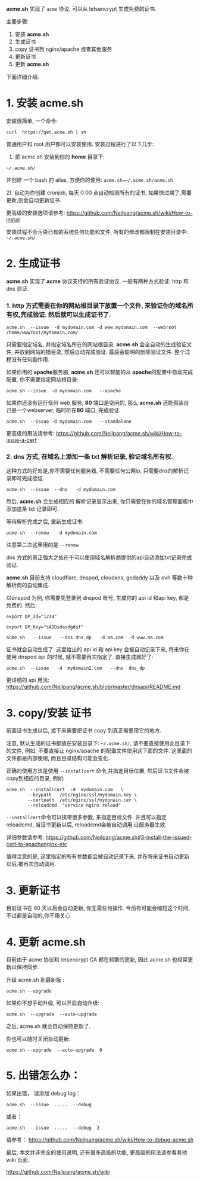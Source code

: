 **acme.sh** 实现了 `acme` 协议, 可以从 letsencrypt 生成免费的证书.

主要步骤:

1. 安装 **acme.sh**
1. 生成证书
1. copy 证书到 nginx/apache 或者其他服务
1. 更新证书
1. 更新 **acme.sh**

下面详细介绍.

# 1. 安装 **acme.sh**

安装很简单, 一个命令:
```
curl  https://get.acme.sh | sh
```

普通用户和 root 用户都可以安装使用.
安装过程进行了以下几步:

1) 把 acme.sh 安装到你的 **home** 目录下:

```
~/.acme.sh/
```
并创建 一个 bash 的 alias, 方便你的使用:  `acme.sh=~/.acme.sh/acme.sh`

2). 自动为你创建 cronjob,  每天 0:00 点自动检测所有的证书, 如果快过期了,需要更新,则会自动更新证书.

更高级的安装选项请参考: https://github.com/Neilpang/acme.sh/wiki/How-to-install

安装过程不会污染已有的系统任何功能和文件, 所有的修改都限制在安装目录中: `~/.acme.sh/`

# 2. 生成证书

**acme.sh** 实现了 **acme** 协议支持的所有验证协议.
一般有两种方式验证: http 和 dns 验证.

### 1. http 方式需要在你的网站根目录下放置一个文件, 来验证你的域名所有权,完成验证. 然后就可以生成证书了.

```
acme.sh  --issue  -d mydomain.com -d www.mydomain.com  --webroot  /home/wwwroot/mydomain.com/
```

只需要指定域名, 并指定域名所在的网站根目录. **acme.sh** 会全自动的生成验证文件, 并放到网站的根目录, 然后自动完成验证. 最后会聪明的删除验证文件. 整个过程没有任何副作用. 

如果你用的 **apache**服务器, **acme.sh** 还可以智能的从 **apache**的配置中自动完成配置, 你不需要指定网站根目录:
```
acme.sh --issue  -d mydomain.com   --apache
```

如果你还没有运行任何 web 服务, **80** 端口是空闲的, 那么 **acme.sh** 还能假装自己是一个webserver, 临时听在**80** 端口, 完成验证:

```
acme.sh  --issue -d mydomain.com   --standalone
```

更高级的用法请参考: https://github.com/Neilpang/acme.sh/wiki/How-to-issue-a-cert


### 2. dns 方式, 在域名上添加一条 txt 解析记录, 验证域名所有权.

这种方式的好处是,你不需要任何服务器, 不需要任何公网ip, 只需要dns的解析记录即可完成验证.

```
acme.sh  --issue  --dns   -d mydomain.com  
```

然后, **acme.sh** 会生成相应的 解析记录显示出来, 你只需要在你的域名管理面板中添加这条 txt 记录即可.

等待解析完成之后, 重新生成证书:
```
acme.sh  --renew   -d mydomain.com
```
注意第二次这里用的是 `--renew`


dns 方式的真正强大之处在于可以使用域名解析商提供的api自动添加txt记录完成验证.

**acme.sh** 目前支持 cloudflare, dnspod, cloudxns, godaddy 以及 ovh 等数十种解析商的自动集成. 

以dnspod 为例, 你需要先登录到 dnspod 账号, 生成你的 api id 和api key, 都是免费的. 
然后:
```
export DP_Id="1234"

export DP_Key="sADDsdasdgdsf"

acme.sh   --issue   --dns dns_dp   -d aa.com  -d www.aa.com

```

证书就会自动生成了. 这里给出的 api id 和 api key 会被自动记录下来, 将来你在使用 dnspod api 的时候, 就不需要再次指定了.
直接生成就好了:

```
acme.sh  --issue   -d  mydomain2.com   --dns  dns_dp
```

更详细的 api 用法: https://github.com/Neilpang/acme.sh/blob/master/dnsapi/README.md


# 3. copy/安装 证书

前面证书生成以后, 接下来需要把证书 copy 到真正需要用它的地方.

注意, 默认生成的证书都放在安装目录下: `~/.acme.sh/`,  请不要直接使用此目录下的文件, 例如: 不要直接让 nginx/apache 的配置文件使用这下面的文件. 这里面的文件都是内部使用, 而且目录结构可能会变化.

正确的使用方法是使用 `--installcert` 命令,并指定目标位置, 然后证书文件会被copy到相应的目录,
例如:
```
acme.sh  --installcert  -d  mydomain.com   \
        --keypath   /etc/nginx/ssl/mydomain.key \
        --certpath  /etc/nginx/ssl/mydonain.cer \
        --reloadcmd  "service nginx reload"
```

`--installcert`命令可以携带很多参数, 来指定目标文件.  并且可以指定 reloadcmd, 当证书更新以后, reloadcmd会被自动调用,让服务器生效.

详细参数请参考: https://github.com/Neilpang/acme.sh#3-install-the-issued-cert-to-apachenginx-etc

值得注意的是, 这里指定的所有参数都会被自动记录下来, 并在将来证书自动更新以后,被再次自动调用.


# 3. 更新证书

目前证书在 80 天以后会自动更新, 你无需任何操作. 今后有可能会缩短这个时间, 不过都是自动的,你不用关心.




# 4. 更新 acme.sh

目前由于 acme 协议和 letsencrypt CA 都在频繁的更新, 因此 acme.sh 也经常更新以保持同步. 

升级 acme.sh 到最新版 :
```
acme.sh --upgrade
```

如果你不想手动升级, 可以开启自动升级:

```
acme.sh  --upgrade  --auto-upgrade
```
之后, acme.sh 就会自动保持更新了.

你也可以随时关闭自动更新:

```
acme.sh --upgrade  --auto-upgrade  0
```


# 5. 出错怎么办：
如果出错， 请添加 debug log：

```
acme.sh  --issue  .....  --debug 
```
或者：
```
acme.sh  --issue  .....  --debug  2
```

请参考： https://github.com/Neilpang/acme.sh/wiki/How-to-debug-acme.sh



最后, 本文并非完全的使用说明, 还有很多高级的功能, 更高级的用法请参看其他 wiki 页面.

https://github.com/Neilpang/acme.sh/wiki